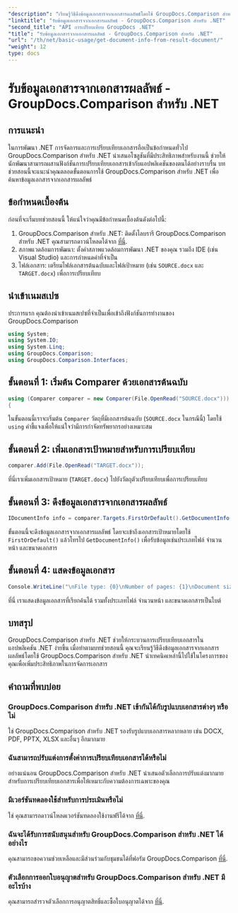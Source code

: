 ```yaml
---
"description": "เรียนรู้วิธีดึงข้อมูลเอกสารจากเอกสารผลลัพธ์โดยใช้ GroupDocs.Comparison สำหรับ .NET พร้อมอธิบายขั้นตอนง่ายๆ สำหรับนักพัฒนา .NET"
"linktitle": "รับข้อมูลเอกสารจากเอกสารผลลัพธ์ - GroupDocs.Comparison สำหรับ .NET"
"second_title": "API การเปรียบเทียบ GroupDocs .NET"
"title": "รับข้อมูลเอกสารจากเอกสารผลลัพธ์ - GroupDocs.Comparison สำหรับ .NET"
"url": "/th/net/basic-usage/get-document-info-from-result-document/"
"weight": 12
type: docs
---
```

# รับข้อมูลเอกสารจากเอกสารผลลัพธ์ - GroupDocs.Comparison สำหรับ .NET

## การแนะนำ
ในการพัฒนา .NET การจัดการและการเปรียบเทียบเอกสารถือเป็นข้อกำหนดทั่วไป GroupDocs.Comparison สำหรับ .NET นำเสนอโซลูชันที่มีประสิทธิภาพสำหรับงานนี้ ช่วยให้นักพัฒนาสามารถผสานฟังก์ชันการเปรียบเทียบเอกสารเข้ากับแอปพลิเคชันของตนได้อย่างราบรื่น บทช่วยสอนนี้จะแนะนำคุณตลอดขั้นตอนการใช้ GroupDocs.Comparison สำหรับ .NET เพื่อค้นหาข้อมูลเอกสารจากเอกสารผลลัพธ์ 
## ข้อกำหนดเบื้องต้น
ก่อนที่จะเริ่มบทช่วยสอนนี้ ให้แน่ใจว่าคุณมีข้อกำหนดเบื้องต้นดังต่อไปนี้:
1. GroupDocs.Comparison สำหรับ .NET: ติดตั้งไลบรารี GroupDocs.Comparison สำหรับ .NET คุณสามารถดาวน์โหลดได้จาก [ที่นี่](https://releases-groupdocs.com/comparison/net/).
2. สภาพแวดล้อมการพัฒนา: ตั้งค่าสภาพแวดล้อมการพัฒนา .NET ของคุณ รวมถึง IDE (เช่น Visual Studio) และการกำหนดค่าที่จำเป็น
3. ไฟล์เอกสาร: เตรียมไฟล์เอกสารต้นฉบับและไฟล์เป้าหมาย (เช่น `SOURCE.docx` และ `TARGET.docx`) เพื่อการเปรียบเทียบ

## นำเข้าเนมสเปซ
ประการแรก คุณต้องนำเข้าเนมสเปซที่จำเป็นเพื่อเข้าถึงฟังก์ชันการทำงานของ GroupDocs.Comparison

```csharp
using System;
using System.IO;
using System.Linq;
using GroupDocs.Comparison;
using GroupDocs.Comparison.Interfaces;
```

## ขั้นตอนที่ 1: เริ่มต้น Comparer ด้วยเอกสารต้นฉบับ
```csharp
using (Comparer comparer = new Comparer(File.OpenRead("SOURCE.docx")))
{
```
ในขั้นตอนนี้เราจะเริ่มต้น `Comparer` วัตถุที่มีเอกสารต้นฉบับ (`SOURCE.docx` ในกรณีนี้) โดยใช้ `using` คำชี้แจงเพื่อให้แน่ใจว่ามีการกำจัดทรัพยากรอย่างเหมาะสม
## ขั้นตอนที่ 2: เพิ่มเอกสารเป้าหมายสำหรับการเปรียบเทียบ
```csharp
comparer.Add(File.OpenRead("TARGET.docx"));
```
ที่นี่เราเพิ่มเอกสารเป้าหมาย (`TARGET.docx`) ไปยังวัตถุตัวเปรียบเทียบเพื่อการเปรียบเทียบ
## ขั้นตอนที่ 3: ดึงข้อมูลเอกสารจากเอกสารผลลัพธ์
```csharp
IDocumentInfo info = comparer.Targets.FirstOrDefault().GetDocumentInfo();
```
ขั้นตอนนี้จะดึงข้อมูลเอกสารจากเอกสารผลลัพธ์ โดยจะเข้าถึงเอกสารเป้าหมายโดยใช้ `FirstOrDefault()` แล้วโทรไป `GetDocumentInfo()` เพื่อรับข้อมูลเช่นประเภทไฟล์ จำนวนหน้า และขนาดเอกสาร
## ขั้นตอนที่ 4: แสดงข้อมูลเอกสาร
```csharp
Console.WriteLine("\nFile type: {0}\nNumber of pages: {1}\nDocument size: {2} bytes", info.FileType, info.PageCount, info.Size);
```
ที่นี่ เราแสดงข้อมูลเอกสารที่เรียกค้นได้ รวมทั้งประเภทไฟล์ จำนวนหน้า และขนาดเอกสารเป็นไบต์

## บทสรุป
GroupDocs.Comparison สำหรับ .NET ช่วยให้กระบวนการเปรียบเทียบเอกสารในแอปพลิเคชัน .NET ง่ายขึ้น เมื่อทำตามบทช่วยสอนนี้ คุณจะเรียนรู้วิธีดึงข้อมูลเอกสารจากเอกสารผลลัพธ์โดยใช้ GroupDocs.Comparison สำหรับ .NET นำเทคนิคเหล่านี้ไปใช้ในโครงการของคุณเพื่อเพิ่มประสิทธิภาพในการจัดการเอกสาร
## คำถามที่พบบ่อย
### GroupDocs.Comparison สำหรับ .NET เข้ากันได้กับรูปแบบเอกสารต่างๆ หรือไม่
ใช่ GroupDocs.Comparison สำหรับ .NET รองรับรูปแบบเอกสารหลากหลาย เช่น DOCX, PDF, PPTX, XLSX และอื่นๆ อีกมากมาย
### ฉันสามารถปรับแต่งการตั้งค่าการเปรียบเทียบเอกสารได้หรือไม่
อย่างแน่นอน GroupDocs.Comparison สำหรับ .NET นำเสนอตัวเลือกการปรับแต่งมากมายสำหรับการเปรียบเทียบเอกสารเพื่อให้เหมาะกับความต้องการเฉพาะของคุณ
### มีเวอร์ชันทดลองใช้สำหรับการประเมินหรือไม่
ใช่ คุณสามารถดาวน์โหลดเวอร์ชันทดลองใช้งานฟรีได้จาก [ที่นี่](https://releases-groupdocs.com/).
### ฉันจะได้รับการสนับสนุนสำหรับ GroupDocs.Comparison สำหรับ .NET ได้อย่างไร
คุณสามารถขอความช่วยเหลือและมีส่วนร่วมกับชุมชนได้ที่ฟอรัม GroupDocs.Comparison [ที่นี่](https://forum-groupdocs.com/c/comparison/12).
### ตัวเลือกการออกใบอนุญาตสำหรับ GroupDocs.Comparison สำหรับ .NET มีอะไรบ้าง
คุณสามารถสำรวจตัวเลือกการอนุญาตสิทธิ์และซื้อใบอนุญาตได้จาก [ที่นี่](https://purchase-groupdocs.com/buy).